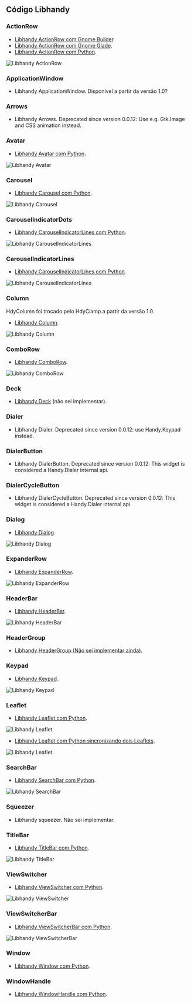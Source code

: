## Código Libhandy

### ActionRow

* [Libhandy ActionRow com Gnome Builder](https://github.com/natorsc/gui-python-gtk/tree/master/src/libhandy/action-row/builder).
* [Libhandy ActionRow com Gnome Glade](https://github.com/natorsc/gui-python-gtk/tree/master/src/libhandy/action-row/glade).
* [Libhandy ActionRow com Python](https://github.com/natorsc/gui-python-gtk/tree/master/src/libhandy/action-row).

![Libhandy ActionRow](https://codigoninja.dev/images/pygobject-gtk3-libhandy-action-row.webp)

### ApplicationWindow

* Libhandy ApplicationWindow. Disponível a partir da versão 1.0?

### Arrows

* Libhandy Arrows. Deprecated since version 0.0.12: Use e.g. Gtk.Image and CSS animation instead.

### Avatar

* [Libhandy Avatar com Python](https://github.com/natorsc/gui-python-gtk/tree/master/src/libhandy/avatar).

![Libhandy Avatar](https://codigoninja.dev/images/pygobject-gtk3-libhandy-avatar.webp)

### Carousel

* [Libhandy Carousel com Python](https://github.com/natorsc/gui-python-gtk/tree/master/src/libhandy/carousel).

![Libhandy Carousel](https://codigoninja.dev/images/pygobject-gtk3-libhandy-carousel.webp)

### CarouselIndicatorDots

* [Libhandy CarouselIndicatorLines com Python](https://github.com/natorsc/gui-python-gtk/tree/master/src/libhandy/carousel-indicator-dots).

![Libhandy CarouselIndicatorLines](https://codigoninja.dev/images/pygobject-gtk3-libhandy-carousel-indicator-dots.webp)

### CarouselIndicatorLines

* [Libhandy CarouselIndicatorLines com Python](https://github.com/natorsc/gui-python-gtk/tree/master/src/libhandy/carousel-indicator-lines).

![Libhandy CarouselIndicatorLines](https://codigoninja.dev/images/pygobject-gtk3-libhandy-carousel-indicator-lines.webp)

### Column

HdyColumn foi trocado pelo HdyClamp a partir da versão 1.0.

* [Libhandy Column](https://github.com/natorsc/gui-python-gtk/tree/master/src/libhandy/column).

![Libhandy Column](https://codigoninja.dev/images/pygobject-gtk3-libhandy-column.webp)

### ComboRow

* [Libhandy ComboRow](https://github.com/natorsc/gui-python-gtk/tree/master/src/libhandy/combo-row).

![Libhandy ComboRow](https://codigoninja.dev/images/pygobject-gtk3-libhandy-combo-row.webp)

### Deck

* [Libhandy Deck](https://github.com/natorsc/gui-python-gtk/tree/master/src/libhandy/deck) (não sei implementar).

### Dialer
* Libhandy Dialer. Deprecated since version 0.0.12: use Handy.Keypad instead.

### DialerButton

* Libhandy DialerButton. Deprecated since version 0.0.12: This widget is considered a Handy.Dialer internal api.

### DialerCycleButton

* Libhandy DialerCycleButton. Deprecated since version 0.0.12: This widget is considered a Handy.Dialer internal api.

### Dialog

* [Libhandy Dialog](https://github.com/natorsc/gui-python-gtk/tree/master/src/libhandy/dialog).

![Libhandy Dialog](https://codigoninja.dev/images/pygobject-gtk3-libhandy-dialog.webp)

### ExpanderRow

* [Libhandy ExpanderRow](https://github.com/natorsc/gui-python-gtk/tree/master/src/libhandy/expander-row).

![Libhandy ExpanderRow](https://codigoninja.dev/images/pygobject-gtk3-libhandy-expander-row.webp)

### HeaderBar

* [Libhandy HeaderBar](https://github.com/natorsc/gui-python-gtk/tree/master/src/libhandy/headerbar).

![Libhandy HeaderBar](https://codigoninja.dev/images/pygobject-gtk3-libhandy-headerbar.webp)

### HeaderGroup

* [Libhandy HeaderGroup (Não sei implementar ainda)](https://github.com/natorsc/gui-python-gtk/tree/master/src/libhandy/headergroup).

### Keypad

* [Libhandy Keypad](https://github.com/natorsc/gui-python-gtk/tree/master/src/libhandy/keypad).

![Libhandy Keypad](https://codigoninja.dev/images/pygobject-gtk3-libhandy-keypad.webp)

### Leaflet

* [Libhandy Leaflet com Python](https://github.com/natorsc/gui-python-gtk/tree/master/src/libhandy/leaflet).

![Libhandy Leaflet](https://codigoninja.dev/images/pygobject-gtk3-libhandy-leaflet.webp)

* [Libhandy Leaflet com Python sincronizando dois Leaflets](https://github.com/natorsc/gui-python-gtk/tree/master/src/libhandy/leaflet).

![Libhandy Leaflet](https://codigoninja.dev/images/pygobject-gtk3-libhandy-sync-leaflet.webp)

### SearchBar

* [Libhandy SearchBar com Python](https://github.com/natorsc/gui-python-gtk/tree/master/src/libhandy/search-bar).

![Libhandy SearchBar](https://codigoninja.dev/images/pygobject-gtk3-libhandy-search-bar.webp)

### Squeezer

* Libhandy squeezer. Não sei implementar.

### TitleBar

* [Libhandy TitleBar com Python](https://github.com/natorsc/gui-python-gtk/tree/master/src/libhandy/title-bar).

![Libhandy TitleBar](https://codigoninja.dev/images/pygobject-gtk3-libhandy-title-bar.webp)

### ViewSwitcher

* [Libhandy ViewSwitcher com Python](https://github.com/natorsc/gui-python-gtk/tree/master/src/libhandy/view-switcher).

![Libhandy ViewSwitcher](https://codigoninja.dev/images/pygobject-gtk3-libhandy-view-switcher.webp)

### ViewSwitcherBar

* [Libhandy ViewSwitcherBar com Python](https://github.com/natorsc/gui-python-gtk/tree/master/src/libhandy/view-switcher-bar).

![Libhandy ViewSwitcherBar](https://codigoninja.dev/images/pygobject-gtk3-libhandy-view-switcher-bar.webp)

### Window

* [Libhandy Window com Python](https://github.com/natorsc/gui-python-gtk/tree/master/src/libhandy/window).

### WindowHandle

* [Libhandy WindowHandle com Python](https://github.com/natorsc/gui-python-gtk/tree/master/src/libhandy/window-handle).
